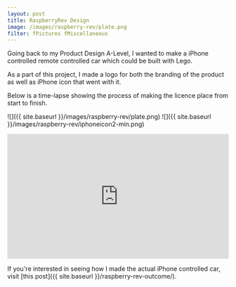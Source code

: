 ```yaml
---
layout: post
title: RaspberryRev Design
image: /images/raspberry-rev/plate.png
filter: fPictures fMiscellaneous
---
```


Going back to my Product Design A-Level, I wanted to make a iPhone controlled remote controlled car which could be built with Lego. 

As a part of this project, I made a logo for both the branding of the product as well as iPhone icon that went with it.

Below is a time-lapse showing the process of making the licence place from start to finish. 


![]({{ site.baseurl }}/images/raspberry-rev/plate.png)
![]({{ site.baseurl }}/images/raspberry-rev/iphoneicon2-min.png)

<style>.embed-container { position: relative; padding-bottom: 56.25%; height: 0; overflow: hidden; max-width: 100%; } .embed-container iframe, .embed-container object, .embed-container embed { position: absolute; top: 0; left: 0; width: 100%; height: 100%; }</style><div class='embed-container'><iframe src='https://www.youtube.com/embed/yhOUE-xUgZ8?autoplay=1&loop=1' frameborder='0' allowfullscreen></iframe></div>

If you're interested in seeing how I made the actual iPhone controlled car, visit [this post]({{ site.baseurl }}/raspberry-rev-outcome/).